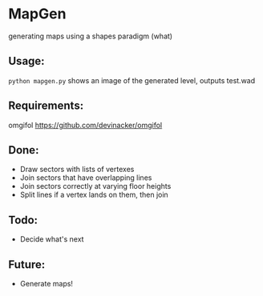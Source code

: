 # MapGen
generating maps using a shapes paradigm (what)

## Usage:
`python mapgen.py`
shows an image of the generated level, outputs test.wad

## Requirements:
omgifol https://github.com/devinacker/omgifol

## Done:
- Draw sectors with lists of vertexes
- Join sectors that have overlapping lines
- Join sectors correctly at varying floor heights
- Split lines if a vertex lands on them, then join

## Todo:
- Decide what's next

## Future:
- Generate maps!
